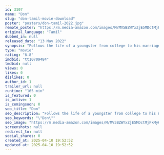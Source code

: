 ```yaml
---
id: 3107
name: "Don"
slug: "don-tamil-movie-download"
poster: "posters/don-tamil-2022.jpg"
remote_poster: "https://m.media-amazon.com/images/M/MV5BZWYxZjE5MDctMjFkMy00NDA5LTkxY2EtOGU5YjVhZjliNmZlXkEyXkFqcGc@._V1_SX300.jpg"
original_language: "Tamil"
dubbed_in: null
released_date: "13 May 2022"
synopsis: "Follows the life of a youngster from college to his marriage."
type: "movie"
rating: "6.8"
imdbid: "tt10709484"
tmdbid: null
views: 0
likes: 0
dislikes: 0
author_id: 1
trailer_url: null
runtime: "165 min"
is_featured: 0
is_active: 1
is_comingsoon: 0
seo_title: "Don"
seo_description: "Follows the life of a youngster from college to his marriage."
seo_keywords: "\"Don\""
seo_image: "https://m.media-amazon.com/images/M/MV5BZWYxZjE5MDctMjFkMy00NDA5LTkxY2EtOGU5YjVhZjliNmZlXkEyXkFqcGc@._V1_SX300.jpg"
screenshots: null
redirect_to: null
social_shares: 0
created_at: 2025-04-10 19:52:52
updated_at: 2025-04-10 19:52:52
---
```


